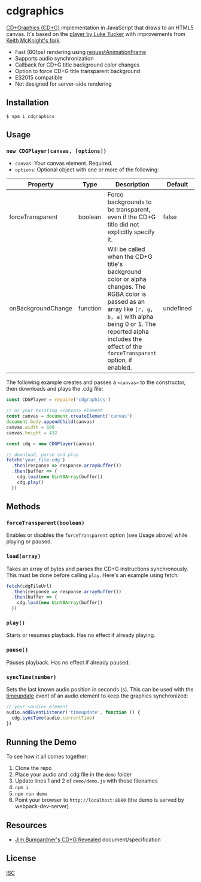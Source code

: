 cdgraphics
==========

[CD+Graphics (CD+G)](https://en.wikipedia.org/wiki/CD%2BG) implementation in JavaScript that draws to an HTML5 canvas. It's based on the [player by Luke Tucker](https://github.com/ltucker/html5_karaoke) with improvements from [Keith McKnight's fork](https://github.com/kmck/karaoke).

* Fast (60fps) rendering using [requestAnimationFrame](https://developer.mozilla.org/en-US/docs/Web/API/window/requestAnimationFrame)
* Supports audio synchronization
* Callback for CD+G title background color changes
* Option to force CD+G title transparent background
* ES2015 compatible
* Not designed for server-side rendering

Installation
------------
```
$ npm i cdgraphics
```

Usage
-----

### `new CDGPlayer(canvas, [options])`

- `canvas`: Your canvas element. Required.
- `options`: Optional object with one or more of the following:

| Property | Type | Description | Default
| --- | --- | --- | --- |
| forceTransparent | boolean | Force backgrounds to be transparent, even if the CD+G title did not explicitly specify it. | false
| onBackgroundChange | function | Will be called when the CD+G title's background color or alpha changes. The RGBA color is passed as an array like `[r, g, b, a]` with alpha being 0 or 1. The reported alpha includes the effect of the `forceTransparent` option, if enabled. | undefined |

The following example creates and passes a `<canvas>` to the constructor, then downloads and plays the .cdg file:

```js
const CDGPlayer = require('cdgraphics')

// or your existing <canvas> element
const canvas = document.createElement('canvas')
document.body.appendChild(canvas)
canvas.width = 600
canvas.height = 432

const cdg = new CDGPlayer(canvas)

// download, parse and play
fetch('your_file.cdg')
  .then(response => response.arrayBuffer())
  .then(buffer => {
    cdg.load(new Uint8Array(buffer))
    cdg.play()
  })

```

Methods
-------

### `forceTransparent(boolean)`

Enables or disables the `forceTransparent` option (see Usage above) while playing or paused.

### `load(array)`

Takes an array of bytes and parses the CD+G instructions synchronously. This must be done before calling `play`. Here's an example using fetch:

```js
fetch(cdgFileUrl)
  .then(response => response.arrayBuffer())
  .then(buffer => {
    cdg.load(new Uint8Array(buffer))
  })
```

### `play()`

Starts or resumes playback. Has no effect if already playing.

### `pause()`

Pauses playback. Has no effect if already paused.

### `syncTime(number)`

Sets the last known audio position in seconds (s). This can be used with the
 [timeupdate](https://developer.mozilla.org/en-US/docs/Web/Events/timeupdate) event of an audio element to keep the graphics synchronized:

 ```js
 // your <audio> element
 audio.addEventListener('timeupdate', function () {
   cdg.syncTime(audio.currentTime)
 })
 ```

Running the Demo
----------------

To see how it all comes together:

1. Clone the repo
2. Place your audio and .cdg file in the `demo` folder
3. Update lines 1 and 2 of `demo/demo.js` with those filenames
4. `npm i`
5. `npm run demo`
6. Point your browser to `http://localhost:8080` (the demo is served by webpack-dev-server)

Resources
---------
* [Jim Bumgardner's CD+G Revealed](http://jbum.com/cdg_revealed.html) document/specification

License
-------

[ISC](https://opensource.org/licenses/ISC)
